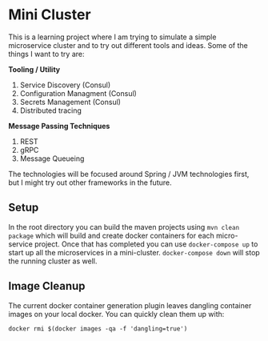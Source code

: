 # Mini Cluster
This is a learning project where I am trying to simulate a simple microservice cluster and to try out different tools and ideas. Some of the things I want to try are:

__Tooling / Utility__
1. Service Discovery (Consul)
2. Configuration Managment (Consul)
3. Secrets Management (Consul)
4. Distributed tracing 

__Message Passing Techniques__
1. REST
2. gRPC
3. Message Queueing

The technologies will be focused around Spring / JVM technologies first, but I might try out other frameworks in the future.

## Setup
In the root directory you can build the maven projects
using `mvn clean package` which will build and create docker containers for
each micro-service project. Once that has completed you can use `docker-compose up`
to start up all the microservices in a mini-cluster. `docker-compose down` will stop
the running cluster as well.

## Image Cleanup
The current docker container generation plugin leaves
dangling container images on your local docker. You can quickly clean them
up with:
```
docker rmi $(docker images -qa -f 'dangling=true')
```
